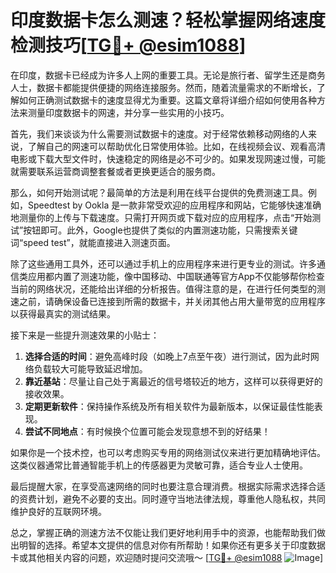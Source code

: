 # 印度数据卡怎么测速？轻松掌握网络速度检测技巧[[TG💪+ @esim1088](https://t.me/s/esim1088)]

在印度，数据卡已经成为许多人上网的重要工具。无论是旅行者、留学生还是商务人士，数据卡都能提供便捷的网络连接服务。然而，随着流量需求的不断增长，了解如何正确测试数据卡的速度显得尤为重要。这篇文章将详细介绍如何使用各种方法来测量印度数据卡的网速，并分享一些实用的小技巧。

首先，我们来谈谈为什么需要测试数据卡的速度。对于经常依赖移动网络的人来说，了解自己的网速可以帮助优化日常使用体验。比如，在线视频会议、观看高清电影或下载大型文件时，快速稳定的网络是必不可少的。如果发现网速过慢，可能就需要联系运营商调整套餐或者更换更适合的服务商。

那么，如何开始测试呢？最简单的方法是利用在线平台提供的免费测速工具。例如，Speedtest by Ookla 是一款非常受欢迎的应用程序和网站，它能够快速准确地测量你的上传与下载速度。只需打开网页或下载对应的应用程序，点击“开始测试”按钮即可。此外，Google也提供了类似的内置测速功能，只需搜索关键词“speed test”，就能直接进入测速页面。

除了这些通用工具外，还可以通过手机上的应用程序来进行更专业的测试。许多通信类应用都内置了测速功能，像中国移动、中国联通等官方App不仅能够帮你检查当前的网络状况，还能给出详细的分析报告。值得注意的是，在进行任何类型的测速之前，请确保设备已连接到所需的数据卡，并关闭其他占用大量带宽的应用程序以获得最真实的测试结果。

接下来是一些提升测速效果的小贴士：
1. **选择合适的时间**：避免高峰时段（如晚上7点至午夜）进行测试，因为此时网络负载较大可能导致延迟增加。
2. **靠近基站**：尽量让自己处于离最近的信号塔较近的地方，这样可以获得更好的接收效果。
3. **定期更新软件**：保持操作系统及所有相关软件为最新版本，以保证最佳性能表现。
4. **尝试不同地点**：有时候换个位置可能会发现意想不到的好结果！

如果你是一个技术控，也可以考虑购买专用的网络测试仪来进行更加精确地评估。这类仪器通常比普通智能手机上的传感器更为灵敏可靠，适合专业人士使用。

最后提醒大家，在享受高速网络的同时也要注意合理消费。根据实际需求选择合适的资费计划，避免不必要的支出。同时遵守当地法律法规，尊重他人隐私权，共同维护良好的互联网环境。

总之，掌握正确的测速方法不仅能让我们更好地利用手中的资源，也能帮助我们做出明智的选择。希望本文提供的信息对你有所帮助！如果你还有更多关于印度数据卡或其他相关内容的问题，欢迎随时提问交流哦～ [[TG💪+ @esim1088](https://t.me/s/esim1088) ![Image](https://i.postimg.cc/4NQfJmqS/Snipaste-2025-05-13-00-14-12.png)]